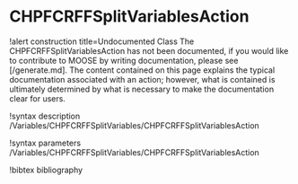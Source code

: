 <!-- MOOSE Documentation Stub: Remove this when content is added. -->

# CHPFCRFFSplitVariablesAction

!alert construction title=Undocumented Class
The CHPFCRFFSplitVariablesAction has not been documented, if you would like to contribute to MOOSE by writing
documentation, please see [/generate.md]. The content contained on this page explains the typical
documentation associated with an action; however, what is contained is ultimately determined by what
is necessary to make the documentation clear for users.

!syntax description /Variables/CHPFCRFFSplitVariables/CHPFCRFFSplitVariablesAction

!syntax parameters /Variables/CHPFCRFFSplitVariables/CHPFCRFFSplitVariablesAction

!bibtex bibliography
